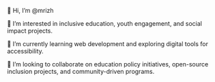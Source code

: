 👋 Hi, I’m @mrizh

👀 I’m interested in inclusive education, youth engagement, and social impact projects.

🌱 I’m currently learning web development and exploring digital tools for accessibility.

💞️ I’m looking to collaborate on education policy initiatives, open-source inclusion projects, and community-driven programs.



<!---
mrizhvadze/mrizhvadze is a ✨ special ✨ repository because its `README.md` (this file) appears on your GitHub profile.
You can click the Preview link to take a look at your changes.
--->
